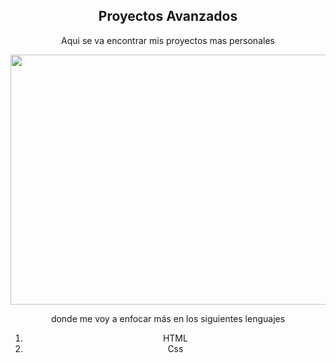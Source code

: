 <div align = "center">
  <h2>Proyectos Avanzados</h2>
  <p>Aqui se va encontrar mis proyectos mas personales</p>
  <img src="https://concepto.de/wp-content/uploads/2014/08/programacion-2-e1551291144973.jpg"  width = 600 height = 400>
  <p>donde me voy a enfocar más en los siguientes lenguajes</p>
  <ol display = "inline" list-style = "none">
    <li>HTML</li>
    <li>Css</li>
  </ol>
</div>

